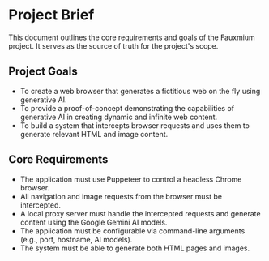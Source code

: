 # Project Brief

This document outlines the core requirements and goals of the Fauxmium project. It serves as the source of truth for the project's scope.

## Project Goals

- To create a web browser that generates a fictitious web on the fly using generative AI.
- To provide a proof-of-concept demonstrating the capabilities of generative AI in creating dynamic and infinite web content.
- To build a system that intercepts browser requests and uses them to generate relevant HTML and image content.

## Core Requirements

- The application must use Puppeteer to control a headless Chrome browser.
- All navigation and image requests from the browser must be intercepted.
- A local proxy server must handle the intercepted requests and generate content using the Google Gemini AI models.
- The application must be configurable via command-line arguments (e.g., port, hostname, AI models).
- The system must be able to generate both HTML pages and images.
